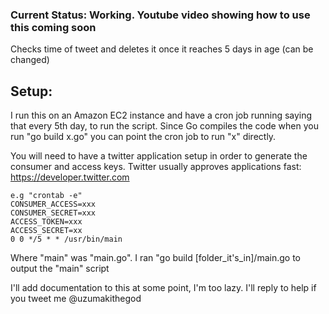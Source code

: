 ### Current Status: Working. Youtube video showing how to use this coming soon

Checks time of tweet and deletes it once it reaches 5 days in age (can be changed)

## Setup:

I run this on an Amazon EC2 instance and have a cron job running saying that every 5th day, to run the script. 
Since Go compiles the code when you run "go build x.go" you can point the cron job to run "x" directly.

You will need to have a twitter application setup in order to generate the consumer and access keys. Twitter 
usually approves applications fast: https://developer.twitter.com

```
e.g "crontab -e"
CONSUMER_ACCESS=xxx
CONSUMER_SECRET=xxx
ACCESS_TOKEN=xxx
ACCESS_SECRET=xx
0 0 */5 * * /usr/bin/main
```

Where "main" was "main.go". I ran "go build [folder_it's_in]/main.go to output the "main" script


I'll add documentation to this at some point, I'm too lazy. I'll reply to help if you tweet me @uzumakithegod
